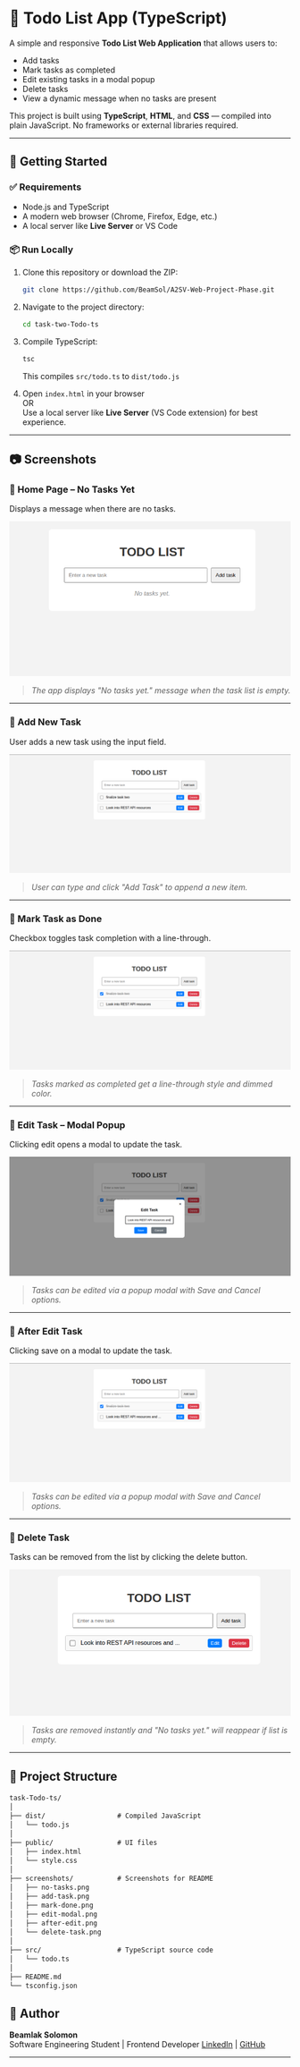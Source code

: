 # 📝 Todo List App (TypeScript)

A simple and responsive **Todo List Web Application** that allows users to:

- Add tasks
- Mark tasks as completed
- Edit existing tasks in a modal popup
- Delete tasks
- View a dynamic message when no tasks are present

This project is built using **TypeScript**, **HTML**, and **CSS** — compiled into plain JavaScript. 
No frameworks or external libraries required.

---

## 🚀 Getting Started

### ✅ Requirements
- Node.js and TypeScript 
- A modern web browser (Chrome, Firefox, Edge, etc.)
- A local server like **Live Server** or VS Code


### 📦 Run Locally

1. Clone this repository or download the ZIP:
    ```bash
    git clone https://github.com/BeamSol/A2SV-Web-Project-Phase.git
    ```

2. Navigate to the project directory:
    ```bash
    cd task-two-Todo-ts
    ```

3. Compile TypeScript:
    ```bash
    tsc
    ```
    This compiles `src/todo.ts` to `dist/todo.js`

4. Open `index.html` in your browser  
   OR  
   Use a local server like **Live Server** (VS Code extension) for best experience.

---

## 📷 Screenshots

### 🔹 Home Page – No Tasks Yet
Displays a message when there are no tasks.

![No Task Page Screenshot](screenshots/no-tasks.png)
> *The app displays "No tasks yet." message when the task list is empty.*

---

### 🔹 Add New Task
User adds a new task using the input field.

![Add Task Screenshot](screenshots/add-task.png)
> *User can type and click "Add Task" to append a new item.*

---

### 🔹 Mark Task as Done
Checkbox toggles task completion with a line-through.

![Done Task Screenshot](screenshots/mark-done.png)
> *Tasks marked as completed get a line-through style and dimmed color.*

---

### 🔹 Edit Task – Modal Popup
Clicking edit opens a modal to update the task.

![Edit Modal Screenshot](screenshots/edit-modal.png)
> *Tasks can be edited via a popup modal with Save and Cancel options.*

---

### 🔹 After Edit Task 
Clicking save on a modal to update the task.

![After Edit Modal Screenshot](screenshots/after-edit.png)
> *Tasks can be edited via a popup modal with Save and Cancel options.*

---

### 🔹 Delete Task
Tasks can be removed from the list by clicking the delete button.

![Delete Task Screenshot](screenshots/delete-task.png)
> *Tasks are removed instantly and "No tasks yet." will reappear if list is empty.*

---

## 📁 Project Structure

```
task-Todo-ts/
│
├── dist/                  # Compiled JavaScript
│   └── todo.js
│
├── public/                # UI files
│   ├── index.html
│   └── style.css
│
├── screenshots/           # Screenshots for README
│   ├── no-tasks.png
│   ├── add-task.png
│   ├── mark-done.png
│   ├── edit-modal.png
│   ├── after-edit.png
│   └── delete-task.png
│
├── src/                   # TypeScript source code
│   └── todo.ts
│
├── README.md
└── tsconfig.json

```

## 🙌 Author

**Beamlak Solomon**  
Software Engineering Student | Frontend Developer 
[LinkedIn](https://www.linkedin.com/in/beamlak-solomon-540890264/) | [GitHub](https://github.com/BeamSol)

---